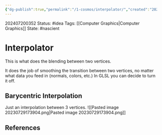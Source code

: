 ```yaml
---
{"dg-publish":true,"permalink":"/1-cosmos/interpolator/","created":"2024-08-31T23:47:14.898-04:00","updated":"2024-07-20T03:52:38.793-04:00"}
---
```


202407200352
Status: #idea
Tags: [[Computer Graphics\|Computer Graphics]]
State: #nascient
# Interpolator

This is what does the blending between two vertices. 

It does the job of smoothing the transition between two vertices, no matter what data you feed in (normals, colors, etc.) In GLSL you can decide to turn it off.

## Barycentric Interpolation
Just an interpolation between 3 vertices.
![[Pasted image 20230729173904.png\|Pasted image 20230729173904.png]]


## References
